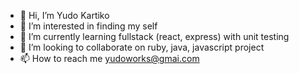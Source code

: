 - 👋 Hi, I’m Yudo Kartiko
- 👀 I’m interested in finding my self
- 🌱 I’m currently learning fullstack (react, express) with unit testing
- 💞️ I’m looking to collaborate on ruby, java, javascript project
- 📫 How to reach me yudoworks@gmai.com

<!---
YudoWorks/YudoWorks is a ✨ special ✨ repository because its `README.md` (this file) appears on your GitHub profile.
You can click the Preview link to take a look at your changes.
--->
